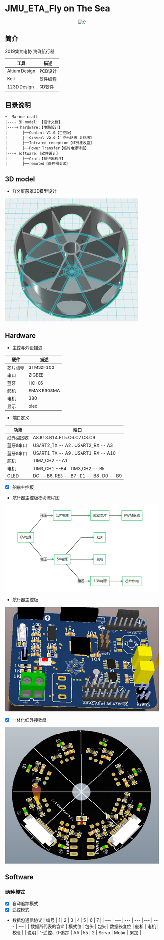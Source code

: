 ﻿# JMU_ETA_Fly on The Sea

<p align="center">
  <a href="https://img.shields.io/badge/language-C-brigreen.svg?style=flat-square"><img src="https://img.shields.io/badge/language-C-brigreen.svg?style=flat-square" alt="C"></a>
</p>

## 简介
2019集大电协 海洋航行器

工具     | 描述
-------- | -----
Altium Design|PCB设计
Keil|软件编程
123D Design|3D软件


## 目录说明
````
+——Marine craft
|---- 3D model: 【设计文档】
|----+ hardware:【电路设计】  
|       ├──Control V1.0【主控板】
|       ├──Control V2.0【主控电路板-最终版】
|       ├──Infrared reception【红外接收盘】
|       ├──Power Transfer【临时电源转接】
|---+ software:【软件设计】
|       ├──Craft【航行器程序】
|       ├──remoted【遥控器调试】
````

## 3D model
- 红外屏蔽罩3D模型设计

![3D信号屏蔽罩](/Docs/Pictures/infrared.png "信号屏蔽罩")



## Hardware
- 主控与外设描述

硬件     | 描述
-------- | -----
芯片信号  |STM32F103
串口  | ZIGBEE
蓝牙  | HC-05
舵机  | EMAX ES08MA
电机|380
显示|oled

- 端口定义

功能     | 端口
-------- | -----
红外盘接收  |A8.B13.B14.B15.C6.C7.C8.C9
蓝牙&串口  | USART2_TX -- A2  . USART2_RX -- A3
蓝牙&串口  | USART1_TX -- A9  . USART1_RX -- A10
舵机  | TIM2_CH2 -- A1
电机|TIM3_CH1 --B4 .   TIM3_CH2 -- B5
OLED|DC -- B6. RES -- B7 . D1 -- B8 . D0 -- B9

- [x]  船舶主控板

- 航行器主控板模块流程图

![流程图](/Docs/Pictures/flow.png "流程图")

- 航行器主控板

![主控板](/Docs/Pictures/Controller-Board.png "主控板")


- [x] 一体化红外接收盘

![一体化红外接收盘](/Docs/Pictures/Infrared-Board.png "一体化红外接收盘")



## Software

### 两种模式

- [x] 自动追踪模式
- [x] 遥控模式
- 数据包通信协议
| 编号 | 1 | 2 | 3 | 4 | 5 | 6 | 7 | 
| --- | --- | --- | --- | --- | --- | --- | 
| 数据所代表的含义 | 模式位 | 包头 | 包头 | 数据长度位 | 舵机 | 电机 | 校验 | 
| 说明 | 1-遥控、0-追踪 | AA | 55 | 2 | Servo | Motor | 累加 |
